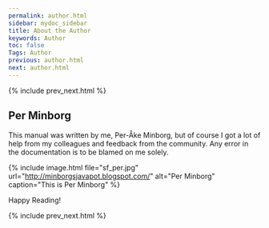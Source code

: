 ```yaml
---
permalink: author.html
sidebar: mydoc_sidebar
title: About the Author
keywords: Author
toc: false
Tags: Author
previous: author.html
next: author.html
---
```


{% include prev_next.html %}

## Per Minborg
This manual was written by me, Per-Åke Minborg, but of course I got a lot of help from my colleagues and feedback from the community. Any error in the documentation is to be blamed on me solely. 

{% include image.html file="sf_per.jpg" url="http://minborgsjavapot.blogspot.com/" alt="Per Minborg" caption="This is Per Minborg" %}

Happy Reading!

{% include prev_next.html %}
